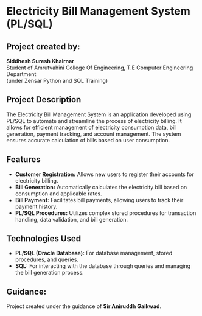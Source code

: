# Electricity Bill Management System (PL/SQL)

## Project created by:
**Siddhesh Suresh Khairnar**  
Student of Amrutvahini College Of Engineering, T.E Computer Engineering Department  
(under Zensar Python and SQL Training)

## Project Description
The Electricity Bill Management System is an application developed using PL/SQL to automate and streamline the process of electricity billing. It allows for efficient management of electricity consumption data, bill generation, payment tracking, and account management. The system ensures accurate calculation of bills based on user consumption.
## Features
- **Customer Registration:** Allows new users to register their accounts for electricity billing.
- **Bill Generation:** Automatically calculates the electricity bill based on consumption and applicable rates.
- **Bill Payment:** Facilitates bill payments, allowing users to track their payment history.
- **PL/SQL Procedures:** Utilizes complex stored procedures for transaction handling, data validation, and bill generation.

## Technologies Used  
- **PL/SQL (Oracle Database):** For database management, stored procedures, and queries.
- **SQL:** For interacting with the database through queries and managing the bill generation process.

## Guidance:
Project created under the guidance of **Sir Aniruddh Gaikwad**.


